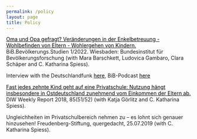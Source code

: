 ```yaml
---
permalink: /policy
layout: page
title: Policy
---
```


<a href="https://www.bib.bund.de/Publikation/2022/pdf/Oma-und-Opa-gefragt-Veraenderungen-in-der-Enkelbetreuung-Wohlbefinden-von-Eltern-Wohlergehen-von-Kindern.pdf?__blob=publicationFile&v=6" style="color:black; text-decoration: underline;">Oma und Opa gefragt? Veränderungen in der Enkelbetreuung - Wohlbefinden von Eltern - Wohlergehen von Kindern.</a> BiB.Bevölkerungs.Studien 1/2022. Wiesbaden: Bundesinstitut für Bevölkerungsforschung (with Mara Barschkett, Ludovica Gambaro, Clara Schäper and C. Katharina Spiess). 

Interview with the Deutschlandfunk <a href="https://www.deutschlandfunk.de/in-zeiten-von-kita-betreuung-ganztagsschule-welche-rolle-spielen-grosseltern-dlf-c38a6d25-100.html" style="color:black; text-decoration: underline;">here</a>, BiB-Podcast <a href="https://podcasts.google.com/feed/aHR0cHM6Ly93d3cuYmliLmJ1bmQuZGUvREUvU2VydmljZS9SU1MvUG9kY2FzdC54bWw/episode/aHR0cHM6Ly9tdWx0aW1lZGlhLmdzYi5idW5kLmRlL0JJQi9wb2RjYXN0cy8yMDIyMDgxNi1TcGllc3MtWmllZ2UtR3Jvc3NlbHRlcm5fbWl4ZG93bi5tcDM" style="color:black; text-decoration: underline;">here</a>  


<a href= "https://www.diw.de/de/diw_01.c.610585.de/publikationen/wochenberichte/2018_51_1/fast_jedes_zehnte_kind_geht_auf_eine_privatschule_____nutzun___dere_in_ostdeutschland_zunehmend_vom_einkommen_der_eltern_ab.html" style="color:black; text-decoration: underline;">Fast jedes zehnte Kind geht auf eine Privatschule: Nutzung hängt insbesondere in Ostdeutschland zunehmend vom Einkommen der Eltern ab.</a>
 DIW Weekly Report 2018, 85(51/52) (with Katja Görlitz and C. Katharina Spiess).

Ungleichheiten im Privatschulbereich nehmen zu – es lohnt sich genauer hinzusehen! Freudenberg-Stiftung, quergedacht, 25.07.2019 (with C. Katharina Spiess).
